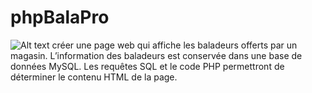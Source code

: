phpBalaPro
==========




![Alt text](http://redabenhsain.com/images/balad.jpg"baladeur")
créer une page web qui affiche les baladeurs offerts par un magasin. L’information des baladeurs est conservée dans une base de données MySQL. Les requêtes SQL et le code PHP permettront de déterminer le contenu HTML de la page.